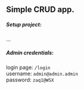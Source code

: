 ## Simple CRUD app.
##### Setup project:
...
##### Admin credentials:
login page: `/login` <br />
username: `admin@admin.admin` <br />
password: `zaq1@WSX` <br />